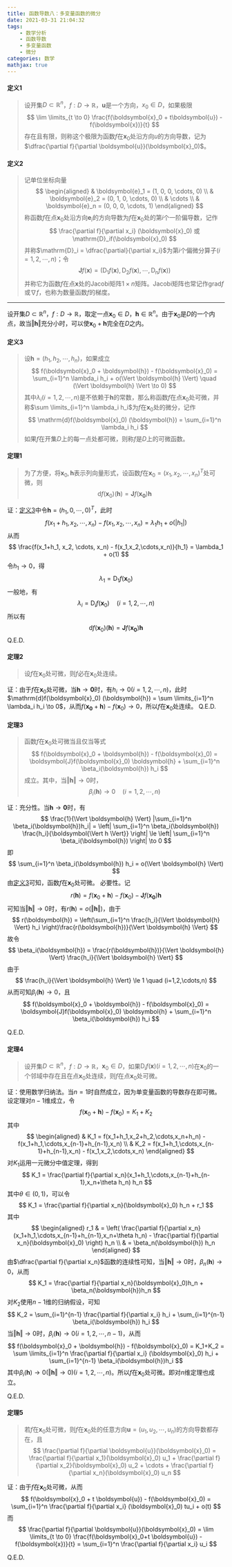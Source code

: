 ```yaml
---
title: 函数导数八：多变量函数的微分
date: 2021-03-31 21:04:32
tags:
    - 数学分析
    - 函数导数
    - 多变量函数
    - 微分
categories: 数学
mathjax: true
---
```


#### 定义1
> 设开集$D \subset \mathbb{R}^n$，$f: D \to \mathbb{R}$，$\boldsymbol{u}$是一个方向，$x_0 \in D$，如果极限
$$
    \lim \limits_{t \to 0} \frac{f(\boldsymbol{x}_0 + t\boldsymbol{u}) - f(\boldsymbol{x})}{t}
$$
存在且有限，则称这个极限为函数$f$在$\boldsymbol{x}_0$处沿方向$u$的方向导数，记为$\dfrac{\partial f}{\partial \boldsymbol{u}}(\boldsymbol{x}_0)$。

<!--more-->

#### 定义2
> 记单位坐标向量
$$
    \begin{aligned}
        & \boldsymbol{e}_1 = (1, 0, 0, \cdots, 0) \\
        & \boldsymbol{e}_2 = (0, 1, 0, \cdots, 0) \\
        & \cdots \\
        & \boldsymbol{e}_n = (0, 0, 0, \cdots, 1)
    \end{aligned}
$$
称函数$f$在点$\boldsymbol{x}_0$处沿方向$\boldsymbol{e}_i$的方向导数为$f$在$\boldsymbol{x}_0$处的第$i$个一阶偏导数，记作
$$
    \frac{\partial f}{\partial x_i} (\boldsymbol{x}_0) 或 \mathrm{D}_if(\boldsymbol{x}_0)
$$
并称$\mathrm{D}_i = \dfrac{\partial}{\partial x_i}$为第$i$个偏微分算子$(i=1,2,\cdots,n)$；令
$$
    \boldsymbol{J}f(\boldsymbol{x}) = (\mathrm{D_1}f(\boldsymbol{x}),\mathrm{D_2}f(\boldsymbol{x}),\cdots,\mathrm{D_n}f(\boldsymbol{x}))
$$
并称它为函数$f$在点$\boldsymbol{x}$处的Jacobi矩阵$1 \times n$矩阵。Jacobi矩阵也常记作$\mathrm{grad} f$或$\nabla f$，也称为数量函数$f$的梯度。


---
设开集$D \subset \mathbb{R}^n$，$f: D \to \mathbb{R}$，取定一点$\boldsymbol{x}_0 \in D$，$\boldsymbol{h} \in \mathbb{R}^n$。由于$\boldsymbol{x}_0$是$D$的一个内点，故当$\Vert \boldsymbol{h} \Vert$充分小时，可以使$\boldsymbol{x}_0+\boldsymbol{h}$完全在$D$之内。

#### 定义3
> 设$\boldsymbol{h}=(h_1,h_2,\cdots,h_n)$，如果成立
$$
    f(\boldsymbol{x}_0 + \boldsymbol{h}) - f(\boldsymbol{x}_0) = \sum_{i=1}^n \lambda_i h_i + o(\Vert \boldsymbol{h} \Vert) \quad (\Vert \boldsymbol{h} \Vert \to 0)
$$
其中$\lambda_i(i=1,2,\cdots,n)$是不依赖于$\boldsymbol{h}$的常数，那么称函数$f$在点$\boldsymbol{x}_0$处可微，并称$\sum \limits_{i=1}^n \lambda_i h_i$为$f$在$\boldsymbol{x}_0$处的微分，记作
$$
    \mathrm{d}f(\boldsymbol{x}_0) (\boldsymbol{h}) = \sum_{i=1}^n \lambda_i h_i
$$
如果$f$在开集$D$上的每一点处都可微，则称$f$是$D$上的可微函数。

#### 定理1
> 为了方便，将$\boldsymbol{x}_0,\boldsymbol{h}$表示列向量形式，设函数$f$在$\boldsymbol{x}_0 = (x_1,x_2,\cdots,x_n)^T$处可微，则
$$
    \mathrm{d}f(\boldsymbol{x}_0) (\boldsymbol{h}) = \boldsymbol{J}f(\boldsymbol{x_0}) \boldsymbol{h}
$$


证：[定义3](#定义3)中令$\boldsymbol{h} = (h_1,0,\cdots, 0)^T$，此时
$$
    f(x_1+h_1, x_2, \cdots, x_n) - f(x_1,x_2,\cdots,x_n) = \lambda_1 h_1 + o(|h_1|)
$$
从而
$$
    \frac{f(x_1+h_1, x_2, \cdots, x_n) - f(x_1,x_2,\cdots,x_n)}{h_1} = \lambda_1 + o(1)
$$
令$h_1 \to 0$，得
$$
    \lambda_1 = \mathrm{D}_1f(\boldsymbol{x}_0)
$$
一般地，有
$$
    \lambda_i = \mathrm{D}_if(\boldsymbol{x}_0) \quad (i=1,2,\cdots,n)
$$
所以有
$$
    \mathrm{d}f(\boldsymbol{x}_0) (\boldsymbol{h}) = \boldsymbol{J}f(\boldsymbol{x_0}) \boldsymbol{h}
$$
Q.E.D.

#### 定理2
> 设$f$在$\boldsymbol{x}_0$处可微，则$f$必在$\boldsymbol{x}_0$处连续。

证：由于$f$在$\boldsymbol{x}_0$处可微，当$\boldsymbol{h} \to \boldsymbol{0}$时，有$h_i \to 0 (i=1,2,\cdots,n)$，此时$\mathrm{d}f(\boldsymbol{x}_0) (\boldsymbol{h}) = \sum \limits_{i=1}^n \lambda_i h_i \to 0$，从而$f(\boldsymbol{x_0} + \boldsymbol{h}) - f(\boldsymbol{x}_0) \to 0$，所以$f$在$\boldsymbol{x}_0$处连续。
Q.E.D.

#### 定理3
> 函数$f$在$\boldsymbol{x}_0$处可微当且仅当等式
$$
    f(\boldsymbol{x}_0 + \boldsymbol{h}) - f(\boldsymbol{x}_0) = \boldsymbol{J}f(\boldsymbol{x}_0) \boldsymbol{h} + \sum_{i=1}^n \beta_i(\boldsymbol{h}) h_i
$$
成立。其中，当$\Vert \boldsymbol{h} \Vert \to 0$时，
$$
    \beta_i(\boldsymbol{h}) \to 0 \quad (i=1,2,\cdots,n)
$$

证：充分性。当$\boldsymbol{h} \to \boldsymbol{0}$时，有
$$
    \frac{1}{\Vert \boldsymbol{h} \Vert} |\sum_{i=1}^n \beta_i(\boldsymbol{h})h_i| = \left| \sum_{i=1}^n \beta_i(\boldsymbol{h}) \frac{h_i}{\boldsymbol{\Vert h \Vert}} \right| \le \left| \sum_{i=1}^n \beta_i(\boldsymbol{h}) \right| \to 0
$$
即
$$
    \sum_{i=1}^n \beta_i(\boldsymbol{h}) h_i = o(\Vert \boldsymbol{h} \Vert)
$$
由[定义3](#定义3)可知，函数$f$在$\boldsymbol{x}_0$处可微。
必要性。记
$$
    r(\boldsymbol{h}) = f(\boldsymbol{x}_0 + \boldsymbol{h}) - f(\boldsymbol{x}_0) - \boldsymbol{J}f(\boldsymbol{x_0}) \boldsymbol{h}
$$
可知当$\Vert \boldsymbol{h} \Vert \to 0$时，有$r(\boldsymbol{h}) = o(\Vert \boldsymbol{h} \Vert)$，由于
$$
    r(\boldsymbol{h}) = \left(\sum_{i=1}^n \frac{h_i}{\Vert \boldsymbol{h} \Vert} h_i \right)\frac{r(\boldsymbol{h})}{\Vert \boldsymbol{h} \Vert}
$$
故令
$$
    \beta_i(\boldsymbol{h}) = \frac{r(\boldsymbol{h})}{\Vert \boldsymbol{h} \Vert} \frac{h_i}{\Vert \boldsymbol{h} \Vert}
$$
由于
$$
    \frac{h_i}{\Vert \boldsymbol{h} \Vert} \le 1 \quad (i=1,2,\cdots,n)
$$
从而可知$\beta_i(\boldsymbol{h}) \to 0$，且
$$
    f(\boldsymbol{x}_0 + \boldsymbol{h}) - f(\boldsymbol{x}_0) = \boldsymbol{J}f(\boldsymbol{x}_0) \boldsymbol{h} + \sum_{i=1}^n \beta_i(\boldsymbol{h}) h_i
$$

Q.E.D.

#### 定理4
> 设开集$D \subset \mathbb{R}^n$，$f: D \to \mathbb{R}$，$\boldsymbol{x}_0 \in D$，如果$\mathrm{D}_if(\boldsymbol{x}) (i=1,2,\cdots,n)$在$\boldsymbol{x}_0$的一个邻域中存在且在点$\boldsymbol{x}_0$处连续，则$f$在点$\boldsymbol{x}_0$处可微。

证：使用数学归纳法。当$n=1$时自然成立，因为单变量函数的导数存在即可微。设定理对$n-1$维成立，令
$$
    f(\boldsymbol{x}_0 + \boldsymbol{h}) - f(\boldsymbol{x}_0) = K_1 + K_2
$$
其中
$$
    \begin{aligned}
    & K_1 = f(x_1+h_1,x_2+h_2,\cdots,x_n+h_n) - f(x_1+h_1,\cdots,x_{n-1}+h_{n-1},x_n) \\
    & K_2 = f(x_1+h_1,\cdots,x_{n-1}+h_{n-1},x_n) - f(x_1,x_2,\cdots,x_n)
    \end{aligned}
$$
对$K_1$运用一元微分中值定理，得到
$$
    K_1 = \frac{\partial f}{\partial x_n}(x_1+h_1,\cdots,x_{n-1}+h_{n-1},x_n+\theta h_n) h_n
$$
其中$\theta \in (0, 1)$，可以令
$$
    K_1 = \frac{\partial f}{\partial x_n}(\boldsymbol{x}_0) h_n + r_1
$$
其中
$$
    \begin{aligned}
    r_1 & = \left( \frac{\partial f}{\partial x_n}(x_1+h_1,\cdots,x_{n-1}+h_{n-1},x_n+\theta h_n) - \frac{\partial f}{\partial x_n}(\boldsymbol{x}_0) \right) h_n \\
    & = \beta_n(\boldsymbol{h}) h_n
    \end{aligned}
$$
由$\dfrac{\partial f}{\partial x_n}$函数的连续性可知，当$\Vert \boldsymbol{h} \Vert \to 0$时，$\beta_n(\boldsymbol{h}) \to 0$，从而
$$
    K_1 = \frac{\partial f}{\partial x_n}(\boldsymbol{x}_0)h_n + \beta_n(\boldsymbol{h})h_n
$$
对$K_2$使用$n-1$维的归纳假设，可知
$$
    K_2 = \sum_{i=1}^{n-1} \frac{\partial f}{\partial x_i} h_i + \sum_{i=1}^{n-1} \beta_i(\boldsymbol{h}) h_i
$$
当$\Vert \boldsymbol{h} \Vert \to 0$时，$\beta_i(\boldsymbol{h}) \to 0 (i=1,2,\cdots,n-1)$，从而
$$
    f(\boldsymbol{x}_0 + \boldsymbol{h}) - f(\boldsymbol{x}_0) = K_1+K_2 = \sum \limits_{i=1}^n \frac{\partial f}{\partial x_i} (\boldsymbol{x}_0) h_i + \sum_{i=1}^{n-1} \beta_i(\boldsymbol{h})h_i
$$
其中$\beta_i(\boldsymbol{h}) \to 0 (\Vert \boldsymbol{h} \Vert \to 0)(i=1,2,\cdots,n)$。所以$f$在$\boldsymbol{x}_0$处可微。即对$n$维定理也成立。

Q.E.D.

#### 定理5
> 若$f$在$\boldsymbol{x}_0$处可微，则$f$在$\boldsymbol{x}_0$处的任意方向$\boldsymbol{u} = (u_1,u_2,\cdots,u_n)$的方向导数都存在，且
$$
    \frac{\partial f}{\partial \boldsymbol{u}}(\boldsymbol{x}_0) = \frac{\partial f}{\partial x_1}(\boldsymbol{x}_0) u_1 +  \frac{\partial f}{\partial x_2}(\boldsymbol{x}_0) u_2 + \cdots + \frac{\partial f}{\partial x_n}(\boldsymbol{x}_0) u_n
$$

证：由于$f$在$\boldsymbol{x}_0$处可微，从而
$$
    f(\boldsymbol{x}_0 + t \boldsymbol{u}) - f(\boldsymbol{x}_0) = \sum_{i=1}^n \frac{\partial f}{\partial x_i} (\boldsymbol{x}_0) tu_i + o(t)
$$
而
$$
    \frac{\partial f}{\partial \boldsymbol{u}}(\boldsymbol{x}_0) = \lim \limits_{t \to 0} \frac{f(\boldsymbol{x}_0+t \boldsymbol{u}) - f(\boldsymbol{x})}{t} = \sum_{i=1}^n \frac{\partial f}{\partial x_i} u_i
$$

Q.E.D.
